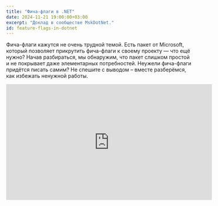 ```yaml
---
title: "Фича-флаги в .NET"
date: 2024-11-21 19:00:00+03:00
excerpt: "Доклад в сообществе MskDotNet."
id: feature-flags-in-dotnet
---
```


Фича-флаги кажутся не очень трудной темой.
Есть пакет от Microsoft, который позволяет прикрутить фича-флаги к своему проекту — что ещё нужно?
Начав разбираться, мы обнаружим, что пакет слишком простой и не покрывает даже элементарных потребностей.
Неужели фича-флаги придётся писать самим?
Не спешите с выводом – вместе разберёмся, как избежать ненужной работы.

<div class="video">
    <iframe width="560" height="315" src="https://www.youtube.com/embed/oiLvaWbpek4?si=fIuFfr3Bbqx6h7h2" title="YouTube video player" frameborder="0" allow="accelerometer; autoplay; clipboard-write; encrypted-media; gyroscope; picture-in-picture; web-share" referrerpolicy="strict-origin-when-cross-origin" allowfullscreen></iframe>
</div>
